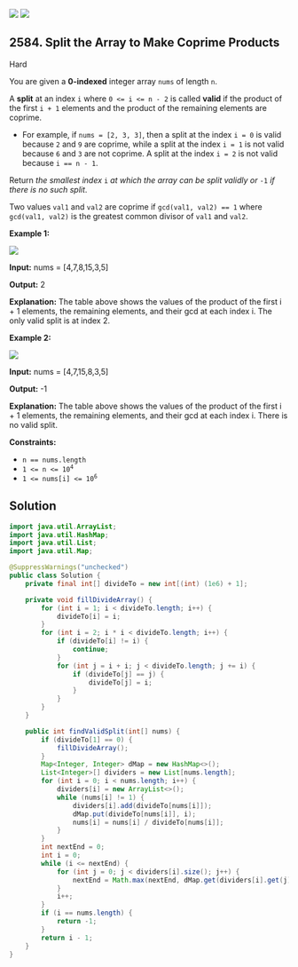 [![](https://img.shields.io/github/stars/javadev/LeetCode-in-Java?label=Stars&style=flat-square)](https://github.com/javadev/LeetCode-in-Java)
[![](https://img.shields.io/github/forks/javadev/LeetCode-in-Java?label=Fork%20me%20on%20GitHub%20&style=flat-square)](https://github.com/javadev/LeetCode-in-Java/fork)

## 2584\. Split the Array to Make Coprime Products

Hard

You are given a **0-indexed** integer array `nums` of length `n`.

A **split** at an index `i` where `0 <= i <= n - 2` is called **valid** if the product of the first `i + 1` elements and the product of the remaining elements are coprime.

*   For example, if `nums = [2, 3, 3]`, then a split at the index `i = 0` is valid because `2` and `9` are coprime, while a split at the index `i = 1` is not valid because `6` and `3` are not coprime. A split at the index `i = 2` is not valid because `i == n - 1`.

Return _the smallest index_ `i` _at which the array can be split validly or_ `-1` _if there is no such split_.

Two values `val1` and `val2` are coprime if `gcd(val1, val2) == 1` where `gcd(val1, val2)` is the greatest common divisor of `val1` and `val2`.

**Example 1:**

![](https://assets.leetcode.com/uploads/2022/12/14/second.PNG)

**Input:** nums = [4,7,8,15,3,5]

**Output:** 2

**Explanation:** The table above shows the values of the product of the first i + 1 elements, the remaining elements, and their gcd at each index i. The only valid split is at index 2.

**Example 2:**

![](https://assets.leetcode.com/uploads/2022/12/14/capture.PNG)

**Input:** nums = [4,7,15,8,3,5]

**Output:** -1

**Explanation:** The table above shows the values of the product of the first i + 1 elements, the remaining elements, and their gcd at each index i. There is no valid split.

**Constraints:**

*   `n == nums.length`
*   <code>1 <= n <= 10<sup>4</sup></code>
*   <code>1 <= nums[i] <= 10<sup>6</sup></code>

## Solution

```java
import java.util.ArrayList;
import java.util.HashMap;
import java.util.List;
import java.util.Map;

@SuppressWarnings("unchecked")
public class Solution {
    private final int[] divideTo = new int[(int) (1e6) + 1];

    private void fillDivideArray() {
        for (int i = 1; i < divideTo.length; i++) {
            divideTo[i] = i;
        }
        for (int i = 2; i * i < divideTo.length; i++) {
            if (divideTo[i] != i) {
                continue;
            }
            for (int j = i + i; j < divideTo.length; j += i) {
                if (divideTo[j] == j) {
                    divideTo[j] = i;
                }
            }
        }
    }

    public int findValidSplit(int[] nums) {
        if (divideTo[1] == 0) {
            fillDivideArray();
        }
        Map<Integer, Integer> dMap = new HashMap<>();
        List<Integer>[] dividers = new List[nums.length];
        for (int i = 0; i < nums.length; i++) {
            dividers[i] = new ArrayList<>();
            while (nums[i] != 1) {
                dividers[i].add(divideTo[nums[i]]);
                dMap.put(divideTo[nums[i]], i);
                nums[i] = nums[i] / divideTo[nums[i]];
            }
        }
        int nextEnd = 0;
        int i = 0;
        while (i <= nextEnd) {
            for (int j = 0; j < dividers[i].size(); j++) {
                nextEnd = Math.max(nextEnd, dMap.get(dividers[i].get(j)));
            }
            i++;
        }
        if (i == nums.length) {
            return -1;
        }
        return i - 1;
    }
}
```